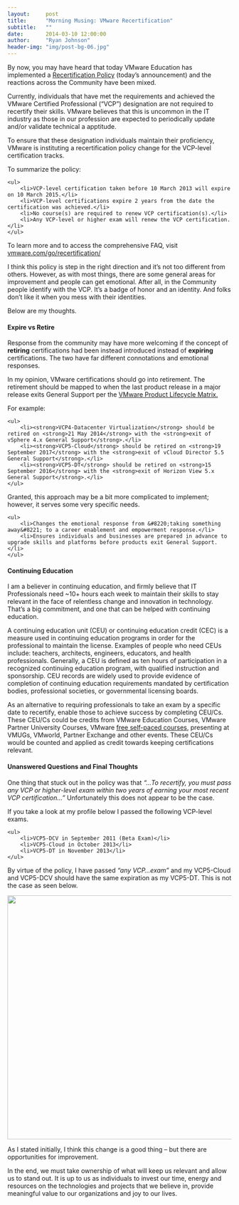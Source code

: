 ```yaml
---
layout:     post
title:      "Morning Musing: VMware Recertification"
subtitle:   ""
date:       2014-03-10 12:00:00
author:     "Ryan Johnson"
header-img: "img/post-bg-06.jpg"
---
```


<p>By now, you may have heard that today VMware Education has implemented a <a href="http://blogs.vmware.com/education/2014/03/new-recertification-policy-offers-growth-opportunities.html" onclick="_gaq.push(['_trackEvent', 'outbound-article', 'http://blogs.vmware.com/education/2014/03/new-recertification-policy-offers-growth-opportunities.html', 'Recertification Policy']);" title="ew Recertification Policy Offers Growth Opportunities"  target="_blank">Recertification Policy</a> (today&#8217;s announcement) and the reactions across the Community have been mixed.</p>

<p>Currently, individuals that have met the requirements and achieved the VMware Certified Professional (&#8220;VCP&#8221;) designation are not required to recertify their skills. VMware believes that this is uncommon in the IT industry as those in our profession are expected to periodically update and/or validate technical a apptitude.</p>

<p>To ensure that these designation individuals maintain their proficiency, VMware is instituting a recertification policy change for the VCP-level certification tracks.</p>

<p>To summarize the policy:</p>

    <ul>
        <li>VCP-level certification taken before 10 March 2013 will expire on 10 March 2015.</li>
        <li>VCP-level certifications expire 2 years from the date the certification was achieved.</li>
        <li>No course(s) are required to renew VCP certification(s).</li>
        <li>Any VCP-level or higher exam will renew the VCP certification.</li>
    </ul>

<p>To learn more and to access the comprehensive FAQ, visit <a href="http://www.vmware.com/go/recertification" onclick="_gaq.push(['_trackEvent', 'outbound-article', 'http://www.vmware.com/go/recertification', 'vmware.com/go/recertification/']);"  target="_blank">vmware.com/go/recertification/</a></p>

<p>I think this policy is step in the right direction and it&#8217;s not too different from others. However, as with most things, there are some general areas for improvement and people can get emotional. After all, in the Community people identify with the VCP. It&#8217;s a badge of honor and an identity. And folks don&#8217;t like it when you mess with their identities.</p>

<p>Below are my thoughts.</p>

<h4>Expire vs Retire</h4>

<p>Response from the community may have more welcoming if the concept of <strong>retiring</strong> certifications had been instead introduced instead of <strong>expiring</strong> certifications. The two have far different connotations and emotional responses.</p>

<p>In my opinion, VMware certifications should go into retirement. The retirement should be mapped to when the last product release in a major release exits General Support per the <a href="https://www.vmware.com/files/pdf/support/Product-Lifecycle-Matrix.pdf" onclick="_gaq.push(['_trackEvent','download','https://www.vmware.com/files/pdf/support/Product-Lifecycle-Matrix.pdf']);" title="VMware Product Lifecycle Matrix"  target="_blank">VMware Product Lifecycle Matrix.</a></p>

<p>For example:</p>

    <ul>
        <li><strong>VCP4-Datacenter Virtualization</strong> should be retired on <strong>21 May 2014</strong> with the <strong>exit of vSphere 4.x General Support</strong>.</li>
        <li><strong>VCP5-Cloud</strong> should be retired on <strong>19 September 2017</strong> with the <strong>exit of vCloud Director 5.5 General Support</strong>.</li>
        <li><strong>VCP5-DT</strong> should be retired on <strong>15 September 2016</strong> with the <strong>exit of Horizon View 5.x General Support</strong>.</li>
    </ul>

<p>Granted, this approach may be a bit more complicated to implement; however, it serves some very specific needs.</p>

    <ul>
        <li>Changes the emotional response from &#8220;taking something away&#8221; to a career enablement and empowerment response.</li>
        <li>Ensures individuals and businesses are prepared in advance to upgrade skills and platforms before products exit General Support.</li>
    </ul>

<h4>Continuing Education</h4>

<p>I am a believer in continuing education, and firmly believe that IT Professionals need ~10+ hours each week to maintain their  skills to stay relevant in the face of relentless change and innovation in technology. That’s a big commitment, and one that can be helped with continuing education.</p>

<p>A continuing education unit (CEU) or continuing education credit (CEC) is a measure used in continuing education programs in order for the professional to maintain the license. Examples of people who need CEUs include: teachers, architects, engineers, educators, and health professionals. Generally, a CEU is defined as ten hours of participation in a recognized continuing education program, with qualified instruction and sponsorship. CEU records are widely used to provide evidence of completion of continuing education requirements mandated by certification bodies, professional societies, or governmental licensing boards.</p>

<p>As an alternative to requiring professionals to take an exam by a specific date to recertify, enable those to achieve success by completing CEU/Cs. These CEU/Cs could be credits from VMware Education Courses, VMware Partner University Courses, VMware <a href="http://vmware.com/go/topfeeecourses" onclick="_gaq.push(['_trackEvent', 'outbound-article', 'http://vmware.com/go/topfeeecourses', 'free self-paced courses']);"  target="_blank">free self-paced courses</a>, presenting at VMUGs, VMworld, Partner Exchange and other events. These CEU/Cs would be counted and applied as credit towards keeping certifications relevant.</p>

<h4>Unanswered Questions and Final Thoughts</h4>

<p>One thing that stuck out in the policy was that <em>&#8220;&#8230;To recertify, you must pass any VCP or higher-level exam within two years of earning your most recent VCP certification&#8230;&#8221; </em>Unfortunately this does not appear to be the case.</p>

<p>If you take a look at my profile below I passed the following VCP-level exams.</p>

    <ul>
        <li>VCP5-DCV in September 2011 (Beta Exam)</li>
        <li>VCP5-Cloud in October 2013</li>
        <li>VCP5-DT in November 2013</li>
    </ul>

<p>By virtue of the policy, I have passed<em> &#8220;any VCP&#8230;exam&#8221;</em> and my VCP5-Cloud and VCP5-DCV should have the same expiration as my VCP5-DT. This is not the case as seen below.</p>

<p><img src="http://tenthirtyam.org/assets/Screen-Shot-2014-03-09-at-2.08.27-PM-1024x936.png" alt="" width="600" height="548" /></p>

<p>As I stated initially, I think this change is a good thing &#8211;  but there are opportunities for improvement.</p>

<p>In the end, we must take ownership of what will keep us relevant and allow us to stand out. It is up to us as individuals to invest our time, energy and resources on the technologies and projects that we believe in, provide meaningful value to our organizations and joy to our lives.</p>